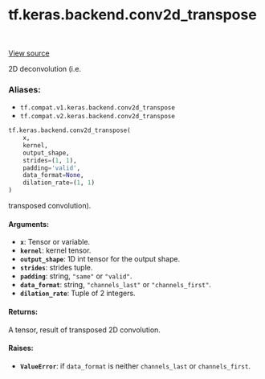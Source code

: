 <div itemscope itemtype="http://developers.google.com/ReferenceObject">
<meta itemprop="name" content="tf.keras.backend.conv2d_transpose" />
<meta itemprop="path" content="Stable" />
</div>

# tf.keras.backend.conv2d_transpose

<!-- Insert buttons -->

<table class="tfo-notebook-buttons tfo-api" align="left">
</table>

<a target="_blank" href="/code/stable/tensorflow/python/keras/backend.py">View source</a>



<!-- Start diff -->
2D deconvolution (i.e.

### Aliases:

* `tf.compat.v1.keras.backend.conv2d_transpose`
* `tf.compat.v2.keras.backend.conv2d_transpose`


``` python
tf.keras.backend.conv2d_transpose(
    x,
    kernel,
    output_shape,
    strides=(1, 1),
    padding='valid',
    data_format=None,
    dilation_rate=(1, 1)
)
```



<!-- Placeholder for "Used in" -->

transposed convolution).

#### Arguments:


* <b>`x`</b>: Tensor or variable.
* <b>`kernel`</b>: kernel tensor.
* <b>`output_shape`</b>: 1D int tensor for the output shape.
* <b>`strides`</b>: strides tuple.
* <b>`padding`</b>: string, `"same"` or `"valid"`.
* <b>`data_format`</b>: string, `"channels_last"` or `"channels_first"`.
* <b>`dilation_rate`</b>: Tuple of 2 integers.


#### Returns:

A tensor, result of transposed 2D convolution.



#### Raises:


* <b>`ValueError`</b>: if `data_format` is neither `channels_last` or
`channels_first`.